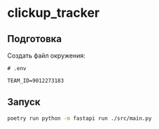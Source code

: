 # clickup_tracker

## Подготовка

Создать файл окружения:
```env
# .env

TEAM_ID=9012273183
```

## Запуск

```bash
poetry run python -m fastapi run ./src/main.py
```

